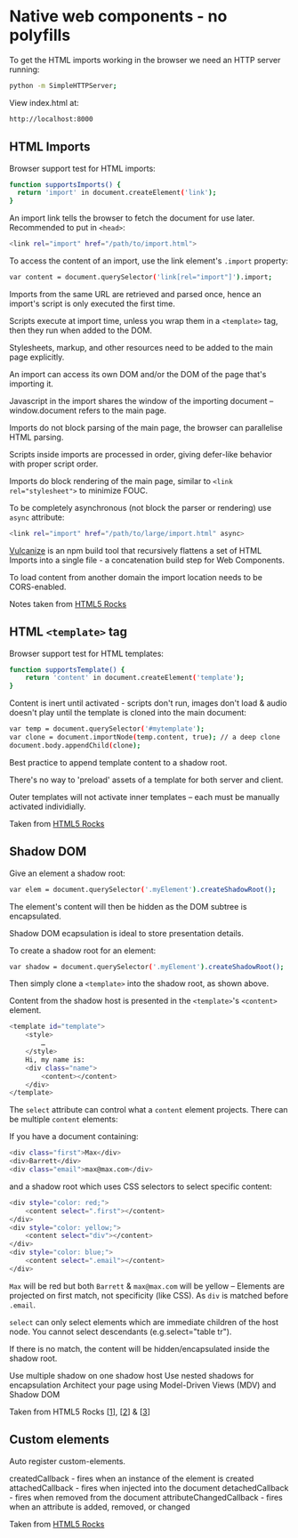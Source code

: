 # Native web components - no polyfills

To get the HTML imports working in the browser we need an HTTP server running:
```sh
python -m SimpleHTTPServer;
```

View index.html at:
```sh
http://localhost:8000
```





## HTML Imports

Browser support test for HTML imports:
```sh
function supportsImports() {
  return 'import' in document.createElement('link');
}
```

An import link tells the browser to fetch the document for use later. Recommended to put in `<head>`:
```sh
<link rel="import" href="/path/to/import.html">
```

To access the content of an import, use the link element's `.import` property:
```sh
var content = document.querySelector('link[rel="import"]').import;
```

Imports from the same URL are retrieved and parsed once, hence an import's script is only executed the first time.

Scripts execute at import time, unless you wrap them in a `<template>` tag, then they run when added to the DOM.

Stylesheets, markup, and other resources need to be added to the main page explicitly. 

An import can access its own DOM and/or the DOM of the page that's importing it.

Javascript in the import shares the window of the importing document – window.document refers to the main page.

Imports do not block parsing of the main page, the browser can parallelise HTML parsing.

Scripts inside imports are processed in order, giving defer-like behavior with proper script order.

Imports do block rendering of the main page, similar to `<link rel="stylesheet">` to minimize FOUC.

To be completely asynchronous (not block the parser or rendering) use `async` attribute:
```sh
<link rel="import" href="/path/to/large/import.html" async>
```

[Vulcanize](https://github.com/Polymer/vulcanize) is an npm build tool that recursively flattens a set of HTML Imports into a single file - a concatenation build step for Web Components.

To load content from another domain the import location needs to be CORS-enabled.

Notes taken from [HTML5 Rocks](http://www.html5rocks.com/en/tutorials/webcomponents/imports/)







## HTML `<template>` tag

Browser support test for HTML templates:
```sh
function supportsTemplate() {
	return 'content' in document.createElement('template');
}
```

Content is inert until activated - scripts don't run, images don't load & audio doesn't play until the template is cloned into the main document:
```sh
var temp = document.querySelector('#mytemplate');
var clone = document.importNode(temp.content, true); // a deep clone
document.body.appendChild(clone);
```

Best practice to append template content to a shadow root.

There's no way to 'preload' assets of a template for both server and client.

Outer templates will not activate inner templates – each must be manually activated individially.

Taken from [HTML5 Rocks](http://www.html5rocks.com/en/tutorials/webcomponents/template/)







## Shadow DOM
Give an element a shadow root:
```sh
var elem = document.querySelector('.myElement').createShadowRoot();
```
The element's content will then be hidden as the DOM subtree is encapsulated.

Shadow DOM ecapsulation is ideal to store presentation details.

To create a shadow root for an element:

```sh
var shadow = document.querySelector('.myElement').createShadowRoot();
```
Then simply clone a `<template>` into the shadow root, as shown above.

Content from the shadow host is presented in the `<template>`'s `<content>` element.

```sh
<template id="template">
	<style>
		…
	</style>
	Hi, my name is: 
	<div class="name">
		<content></content>
	</div>
</template>
```

The `select` attribute can control what a `content` element projects. There can be multiple `content` elements:

If you have a document containing:
```sh
<div class="first">Max</div>
<div>Barrett</div>
<div class="email">max@max.com</div>
```

and a shadow root which uses CSS selectors to select specific content:
```sh
<div style="color: red;">
	<content select=".first"></content>
</div>
<div style="color: yellow;">
	<content select="div"></content>
</div>
<div style="color: blue;">
	<content select=".email"></content>
</div>
```
`Max` will be red but both `Barrett` & `max@max.com` will be yellow – Elements are projected on first match, not specificity (like CSS). As `div` is matched before `.email`.

`select` can only select elements which are immediate children of the host node. You cannot select descendants (e.g.select="table tr").

If there is no match, the content will be hidden/encapsulated inside the shadow root.


Use multiple shadow on one shadow host
Use nested shadows for encapsulation
Architect your page using Model-Driven Views (MDV) and Shadow DOM



Taken from HTML5 Rocks [[1](http://www.html5rocks.com/en/tutorials/webcomponents/shadowdom/)], [[2](http://www.html5rocks.com/en/tutorials/webcomponents/shadowdom-201/)] & [[3](http://www.html5rocks.com/en/tutorials/webcomponents/shadowdom-301/)]









## Custom elements

Auto register custom-elements.

createdCallback - fires when an instance of the element is created
attachedCallback - fires when injected into the document
detachedCallback - fires when removed from the document
attributeChangedCallback - fires when an attribute is added, removed, or changed

Taken from [HTML5 Rocks](http://www.html5rocks.com/en/tutorials/webcomponents/customelements/)